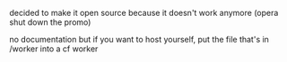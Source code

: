 decided to make it open source because it doesn't work anymore (opera shut down the promo)

no documentation but if you want to host yourself, put the file that's in /worker into a cf worker
